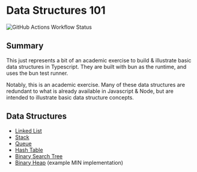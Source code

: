 # Data Structures 101

![GitHub Actions Workflow Status](https://img.shields.io/github/actions/workflow/status/jcarpe/data-structures-101/main.yml)

## Summary

This just represents a bit of an academic exercise to build & illustrate basic data structures in Typescript. They are built with bun as the runtime, and uses the bun test runner.

Notably, this is an academic exercise. Many of these data structures are redundant to what is already available in Javascript & Node, but are intended to illustrate basic data structure concepts.

## Data Structures

- [Linked List](./src/linked-list)
- [Stack](./src/stack)
- [Queue](./src/queue)
- [Hash Table](./src/hash-table)
- [Binary Search Tree](./src/binary-tree)
- [Binary Heap](./src/binary-heap) (example MIN implementation)
